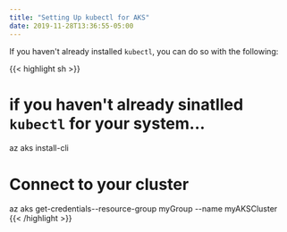 ```yaml
---
title: "Setting Up kubectl for AKS"
date: 2019-11-28T13:36:55-05:00
---
```


If you haven't already installed `kubectl`, you can do so with the following:

{{< highlight sh >}}
# if you haven't already sinatlled `kubectl` for your system...
az aks install-cli

# Connect to your cluster
az aks get-credentials--resource-group myGroup --name myAKSCluster
{{< /highlight >}}


